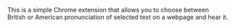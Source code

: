 This is a simple Chrome extension that allows you to choose between British or American pronunciation of selected text on a webpage and hear it.
